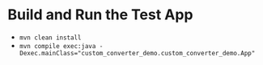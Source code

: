 # Build and Run the Test App #

- ``mvn clean install``
- ``mvn compile exec:java -Dexec.mainClass="custom_converter_demo.custom_converter_demo.App"``
